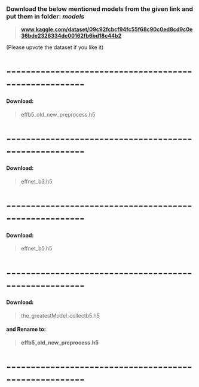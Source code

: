 ### Download the below mentioned models from the given link and put them in folder: **_models_**
> **www.kaggle.com/dataset/09c92fcbcf94fc55f68c90c0ed8cd9c0e36bde2326334dc00162fb6bd18c44b2**

(Please upvote the dataset if you like it)

# ------------------------------------------------------

#### Download: 
>effb5_old_new_preprocess.h5

# ------------------------------------------------------

#### Download: 
>effnet_b3.h5

# ------------------------------------------------------

#### Download:
>effnet_b5.h5

# ------------------------------------------------------

#### Download:
>the_greatestModel_collectb5.h5 
#### and Rename to:
>**effb5_old_new_preprocess.h5**

# ------------------------------------------------------
